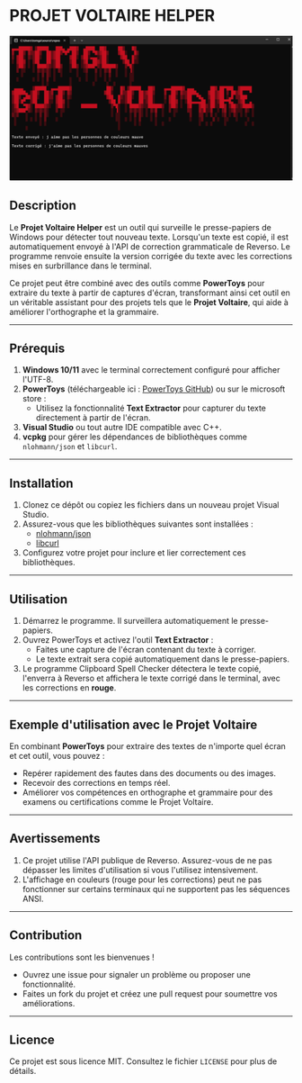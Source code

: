 # PROJET VOLTAIRE HELPER
![Alt Text](ressources/exemple.png)
## Description
Le **Projet Voltaire Helper** est un outil qui surveille le presse-papiers de Windows pour détecter tout nouveau texte. Lorsqu'un texte est copié, il est automatiquement envoyé à l'API de correction grammaticale de Reverso. Le programme renvoie ensuite la version corrigée du texte avec les corrections mises en surbrillance dans le terminal.

Ce projet peut être combiné avec des outils comme **PowerToys** pour extraire du texte à partir de captures d'écran, transformant ainsi cet outil en un véritable assistant pour des projets tels que le **Projet Voltaire**, qui aide à améliorer l'orthographe et la grammaire.

---

## Prérequis

1. **Windows 10/11** avec le terminal correctement configuré pour afficher l'UTF-8.
2. **PowerToys** (téléchargeable ici : [PowerToys GitHub](https://github.com/microsoft/PowerToys)) ou sur le microsoft store :
   - Utilisez la fonctionnalité **Text Extractor** pour capturer du texte directement à partir de l'écran.
3. **Visual Studio** ou tout autre IDE compatible avec C++.
4. **vcpkg** pour gérer les dépendances de bibliothèques comme `nlohmann/json` et `libcurl`.

---

## Installation

1. Clonez ce dépôt ou copiez les fichiers dans un nouveau projet Visual Studio.
2. Assurez-vous que les bibliothèques suivantes sont installées :
   - [nlohmann/json](https://github.com/nlohmann/json)
   - [libcurl](https://curl.se/libcurl/)
3. Configurez votre projet pour inclure et lier correctement ces bibliothèques.

---

## Utilisation

1. Démarrez le programme. Il surveillera automatiquement le presse-papiers.
2. Ouvrez PowerToys et activez l'outil **Text Extractor** :
   - Faites une capture de l'écran contenant du texte à corriger.
   - Le texte extrait sera copié automatiquement dans le presse-papiers.
3. Le programme Clipboard Spell Checker détectera le texte copié, l'enverra à Reverso et affichera le texte corrigé dans le terminal, avec les corrections en **rouge**.

---

## Exemple d'utilisation avec le Projet Voltaire

En combinant **PowerToys** pour extraire des textes de n'importe quel écran et cet outil, vous pouvez :
- Repérer rapidement des fautes dans des documents ou des images.
- Recevoir des corrections en temps réel.
- Améliorer vos compétences en orthographe et grammaire pour des examens ou certifications comme le Projet Voltaire.

---

## Avertissements

1. Ce projet utilise l'API publique de Reverso. Assurez-vous de ne pas dépasser les limites d'utilisation si vous l'utilisez intensivement.
2. L'affichage en couleurs (rouge pour les corrections) peut ne pas fonctionner sur certains terminaux qui ne supportent pas les séquences ANSI.

---

## Contribution

Les contributions sont les bienvenues !
- Ouvrez une issue pour signaler un problème ou proposer une fonctionnalité.
- Faites un fork du projet et créez une pull request pour soumettre vos améliorations.

---

## Licence
Ce projet est sous licence MIT. Consultez le fichier `LICENSE` pour plus de détails.

